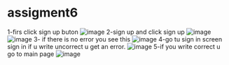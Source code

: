 # assigment6

1-firs click sign up buton
  ![image](https://user-images.githubusercontent.com/101112307/164174935-a47c83a5-a097-426c-bc6e-a0c2e594bcc5.png)
2-sign up and click sign up 
  ![image](https://user-images.githubusercontent.com/101112307/164174990-897c8118-1820-4c2e-a0cf-49e051f13d0b.png)
  ![image](https://user-images.githubusercontent.com/101112307/164175033-e5ac8523-1bd4-4dc6-b1d9-4cd698da6e63.png)
3- if there is no error you see this
  ![image](https://user-images.githubusercontent.com/101112307/164175062-f787f0dd-e769-44dd-921b-8770bac01355.png)
4-go tu sign in screen sign in if u write uncorrect u get an error.
  ![image](https://user-images.githubusercontent.com/101112307/164175101-96b3a94c-2c42-4bdd-b163-cc5d4ffe3dfe.png)
5-if you write correct u go to main page
  ![image](https://user-images.githubusercontent.com/101112307/164175149-de38c0fe-0229-4d4c-b0c4-799af7d5df32.png)


 

